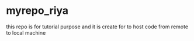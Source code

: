 # myrepo_riya
this repo is for tutorial purpose and  it is create for to host code from remote to local machine 
